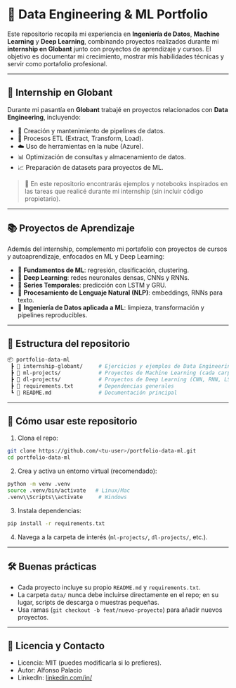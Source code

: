 # 🌟 Data Engineering & ML Portfolio

Este repositorio recopila mi experiencia en **Ingeniería de Datos**, **Machine Learning** y **Deep Learning**, combinando proyectos realizados durante mi **internship en Globant** junto con proyectos de aprendizaje y cursos.
El objetivo es documentar mi crecimiento, mostrar mis habilidades técnicas y servir como portafolio profesional.

---

## 🏢 Internship en Globant

Durante mi pasantía en **Globant** trabajé en proyectos relacionados con **Data Engineering**, incluyendo:

* 📂 Creación y mantenimiento de pipelines de datos.
* 🔄 Procesos ETL (Extract, Transform, Load).
* ☁️ Uso de herramientas en la nube (Azure).
* 📊 Optimización de consultas y almacenamiento de datos.
* 📈 Preparación de datasets para proyectos de ML.

> 🔎 En este repositorio encontrarás ejemplos y notebooks inspirados en las tareas que realicé durante mi internship (sin incluir código propietario).

---

## 📚 Proyectos de Aprendizaje

Además del internship, complemento mi portafolio con proyectos de cursos y autoaprendizaje, enfocados en ML y Deep Learning:

* 🔹 **Fundamentos de ML**: regresión, clasificación, clustering.
* 🔹 **Deep Learning**: redes neuronales densas, CNNs y RNNs.
* 🔹 **Series Temporales**: predicción con LSTM y GRU.
* 🔹 **Procesamiento de Lenguaje Natural (NLP)**: embeddings, RNNs para texto.
* 🔹 **Ingeniería de Datos aplicada a ML**: limpieza, transformación y pipelines reproducibles.

---

## 📂 Estructura del repositorio

```bash
📦 portfolio-data-ml
 ┣ 📁 internship-globant/     # Ejercicios y ejemplos de Data Engineering
 ┣ 📁 ml-projects/            # Proyectos de Machine Learning (cada carpeta = un proyecto)
 ┣ 📁 dl-projects/            # Proyectos de Deep Learning (CNN, RNN, LSTM, etc.)
 ┣ 📄 requirements.txt        # Dependencias generales
 ┗ 📄 README.md               # Documentación principal
```

---

## 🚀 Cómo usar este repositorio

1. Clona el repo:

```bash
git clone https://github.com/<tu-user>/portfolio-data-ml.git
cd portfolio-data-ml
```

2. Crea y activa un entorno virtual (recomendado):

```bash
python -m venv .venv
source .venv/bin/activate   # Linux/Mac
.venv\\Scripts\\activate     # Windows
```

3. Instala dependencias:

```bash
pip install -r requirements.txt
```

4. Navega a la carpeta de interés (`ml-projects/`, `dl-projects/`, etc.).

---

## 🛠️ Buenas prácticas

* Cada proyecto incluye su propio `README.md` y `requirements.txt`.
* La carpeta `data/` nunca debe incluirse directamente en el repo; en su lugar, scripts de descarga o muestras pequeñas.
* Usa ramas (`git checkout -b feat/nuevo-proyecto`) para añadir nuevos proyectos.

---

## 📜 Licencia y Contacto

* Licencia: MIT (puedes modificarla si lo prefieres).
* Autor: Alfonso Palacio
* LinkedIn: [linkedin.com/in/<tu-user>]([https://www.linkedin.com/in/](https://www.linkedin.com/in/alfonso-palacio/))
